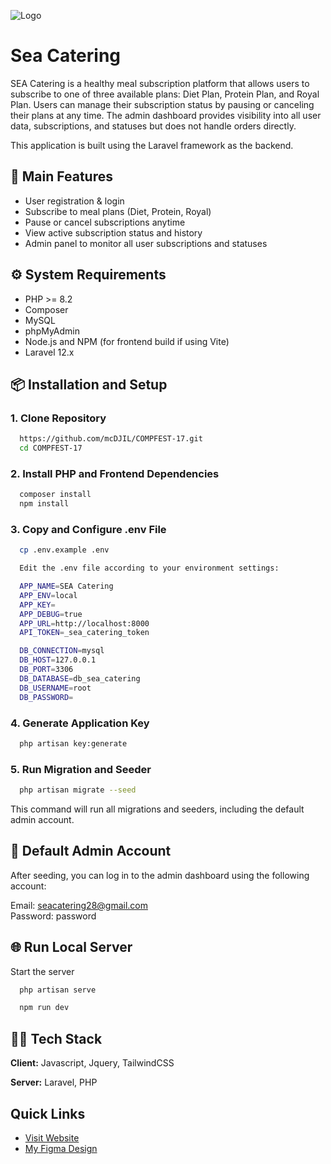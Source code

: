 
![Logo](https://seacatering.site/assets/images/logo.png)


# Sea Catering

SEA Catering is a healthy meal subscription platform that allows users to subscribe to one of three available plans: Diet Plan, Protein Plan, and Royal Plan. Users can manage their subscription status by pausing or canceling their plans at any time. The admin dashboard provides visibility into all user data, subscriptions, and statuses but does not handle orders directly.

This application is built using the Laravel framework as the backend.


## 🚀 Main Features

- User registration & login
- Subscribe to meal plans (Diet, Protein, Royal)
- Pause or cancel subscriptions anytime
- View active subscription status and history
- Admin panel to monitor all user subscriptions and statuses

## ⚙️ System Requirements

- PHP >= 8.2
- Composer
- MySQL
- phpMyAdmin
- Node.js and NPM (for frontend build if using Vite)
- Laravel 12.x


## 📦 Installation and Setup

### 1. Clone Repository

```bash
  https://github.com/mcDJIL/COMPFEST-17.git
  cd COMPFEST-17
```

### 2. Install PHP and Frontend Dependencies

```bash
  composer install
  npm install
```

### 3. Copy and Configure .env File

```bash
  cp .env.example .env

  Edit the .env file according to your environment settings:

  APP_NAME=SEA Catering
  APP_ENV=local
  APP_KEY=
  APP_DEBUG=true
  APP_URL=http://localhost:8000
  API_TOKEN=_sea_catering_token

  DB_CONNECTION=mysql
  DB_HOST=127.0.0.1
  DB_PORT=3306
  DB_DATABASE=db_sea_catering
  DB_USERNAME=root
  DB_PASSWORD=
```

### 4. Generate Application Key

```bash
  php artisan key:generate
```

### 5. Run Migration and Seeder

```bash
  php artisan migrate --seed
```
This command will run all migrations and seeders, including the default admin account.


## 🔐 Default Admin Account

After seeding, you can log in to the admin dashboard using the following account:

Email: seacatering28@gmail.com   
Password: password
## 🌐 Run Local Server

Start the server

```bash
  php artisan serve
```

```bash
  npm run dev
```


## 👨‍💻 Tech Stack

**Client:** Javascript, Jquery, TailwindCSS

**Server:** Laravel, PHP


## Quick Links

- [Visit Website](https://seacatering.site)   
- [My Figma Design](https://www.figma.com/design/SExG6xYGSA6a4t4OsM3ozi/COMPFEST-17---Sea-Catering-Design?node-id=0-1&t=WFDso5batorus6rl-1)